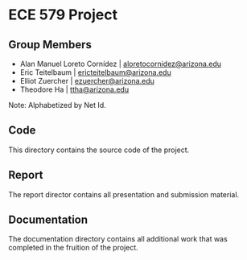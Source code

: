 # ECE 579 Project

## Group Members

- Alan Manuel Loreto Cornídez | aloretocornidez@arizona.edu
- Eric Teitelbaum | ericteitelbaum@arizona.edu
- Elliot Zuercher | ezuercher@arizona.edu
- Theodore Ha | ttha@arizona.edu

Note: Alphabetized by Net Id.

## Code

This directory contains the source code of the project.

## Report

The report director contains all presentation and submission material.

## Documentation

The documentation directory contains all additional work that was completed in
the fruition of the project.


